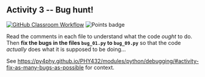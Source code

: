 ## Activity 3 -- Bug hunt!
[![GitHub Classroom Workflow](../../workflows/GitHub%20Classroom%20Workflow/badge.svg?branch=main)](../../actions/workflows/classroom.yml) ![Points badge](../../blob/badges/.github/badges/points.svg)


Read the comments in each file to understand what the code *ought* to
do. Then **fix the bugs in the files `bug_01.py` to `bug_09.py`** so
that the code *actually* does what it is supposed to be doing...

See
https://py4phy.github.io/PHY432/modules/python/debugging/#activity-fix-as-many-bugs-as-possible
for context.
